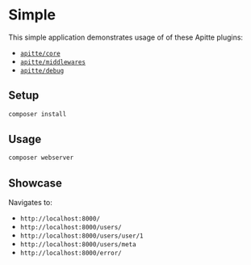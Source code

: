 # Simple

This simple application demonstrates usage of of these Apitte plugins:

- [`apitte/core`](https://github.com/apitte/core)
- [`apitte/middlewares`](https://github.com/apitte/middlewares)
- [`apitte/debug`](https://github.com/apitte/debug)

## Setup

```bash
composer install
```

## Usage

```bash
composer webserver
```

## Showcase

Navigates to:

- `http://localhost:8000/`
- `http://localhost:8000/users/`
- `http://localhost:8000/users/user/1`
- `http://localhost:8000/users/meta`
- `http://localhost:8000/error/`
